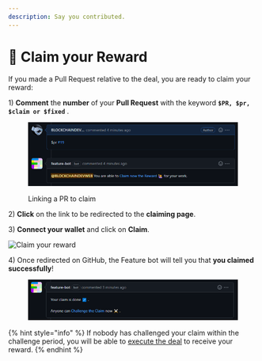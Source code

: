 ```yaml
---
description: Say you contributed.
---
```


# 🙋 Claim your Reward

If you made a Pull Request relative to the deal, you are ready to claim your reward:

1\) **Comment** the **number** of your **Pull Request** with the keyword **`$PR, $pr, $claim or $fixed`** .

<figure><img src="../.gitbook/assets/Capture d’écran 2022-09-06 141044.png" alt=""><figcaption><p>Linking a PR to claim</p></figcaption></figure>

2\) **Click** on the link to be redirected to the **claiming page**.

3\) **Connect your wallet** and click on **Claim**.

![Claim your reward](../.gitbook/assets/web3\_claim.png)

4\) Once redirected on GitHub, the Feature bot will tell you that **you claimed successfully**!

<figure><img src="../.gitbook/assets/Capture d’écran 2022-09-06 141101.png" alt=""><figcaption></figcaption></figure>

{% hint style="info" %}
If nobody has challenged your claim within the challenge period, you will be able to [execute the deal](execute-a-deal.md) to receive your reward.
{% endhint %}
